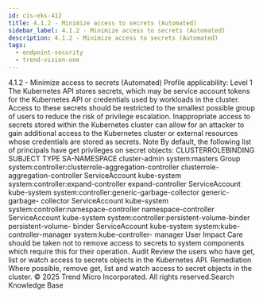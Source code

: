 ```yaml
---
id: cis-eks-412
title: 4.1.2 - Minimize access to secrets (Automated)
sidebar_label: 4.1.2 - Minimize access to secrets (Automated)
description: 4.1.2 - Minimize access to secrets (Automated)
tags:
  - endpoint-security
  - trend-vision-one
---
```


 4.1.2 - Minimize access to secrets (Automated) Profile applicability: Level 1 The Kubernetes API stores secrets, which may be service account tokens for the Kubernetes API or credentials used by workloads in the cluster. Access to these secrets should be restricted to the smallest possible group of users to reduce the risk of privilege escalation. Inappropriate access to secrets stored within the Kubernetes cluster can allow for an attacker to gain additional access to the Kubernetes cluster or external resources whose credentials are stored as secrets. Note By default, the following list of principals have get privileges on secret objects: CLUSTERROLEBINDING SUBJECT TYPE SA-NAMESPACE cluster-admin system:masters Group system:controller:clusterrole-aggregation-controller clusterrole- aggregation-controller ServiceAccount kube-system system:controller:expand-controller expand-controller ServiceAccount kube-system system:controller:generic-garbage-collector generic-garbage- collector ServiceAccount kube-system system:controller:namespace-controller namespace-controller ServiceAccount kube-system system:controller:persistent-volume-binder persistent-volume- binder ServiceAccount kube-system system:kube-controller-manager system:kube-controller- manager User Impact Care should be taken not to remove access to secrets to system components which require this for their operation. Audit Review the users who have get, list or watch access to secrets objects in the Kubernetes API. Remediation Where possible, remove get, list and watch access to secret objects in the cluster. © 2025 Trend Micro Incorporated. All rights reserved.Search Knowledge Base